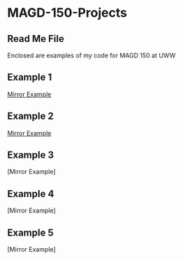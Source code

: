 # MAGD-150-Projects
## Read Me File

Enclosed are examples of my code for MAGD 150 at UWW


## Example 1

[Mirror Example](https://github.com/hdilts/MAGD-150-Projects/blob/gh-pages/s19magd150_lab06_Dilts/s19magd150_lab06_Dilts.pde)

## Example 2

[Mirror Example](https://github.com/hdilts/MAGD-150-Projects/blob/gh-pages/s19magd150_lab08_Dilts%202/s19magd150_lab08_Dilts.pde)

## Example 3

[Mirror Example]

## Example 4

[Mirror Example]

## Example 5

[Mirror Example]
